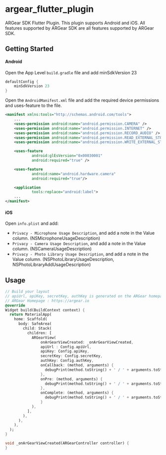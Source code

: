 # argear_flutter_plugin

ARGear SDK Flutter Plugin. This plugin supports Android and iOS. All features supported by ARGear SDK are all features supported by ARGear SDK.

## Getting Started

#### Android

Open the App Level `build.gradle` file and add minSdkVersion 23
```groovy
defaultConfig {
    minSdkVersion 23
}
```

Open the `AndroidManifest.xml` file and add the required device permissions and uses-feature to the file.

```xml
<manifest xmlns:tools="http://schemas.android.com/tools">
    ...
    <uses-permission android:name="android.permission.CAMERA" />
    <uses-permission android:name="android.permission.INTERNET" />
    <uses-permission android:name="android.permission.RECORD_AUDIO" />
    <uses-permission android:name="android.permission.READ_EXTERNAL_STORAGE" />
    <uses-permission android:name="android.permission.WRITE_EXTERNAL_STORAGE" />

    <uses-feature
            android:glEsVersion="0x00030001"
            android:required="true" />

    <uses-feature
            android:name="android.hardware.camera"
            android:required="true"/>

    <application
            tools:replace="android:label">
    ...
</manifest>
```

#### iOS

Open `info.plist` and add:

- `Privacy - Microphone Usage Description`, and add a note in the Value column. (NSMicrophoneUsageDescription)
- `Privacy - Camera Usage Description`, and add a note in the Value column. (NSCameraUsageDescription)
- `Privacy - Photo Library Usage Description`, and add a note in the Value column. (NSPhotoLibraryUsageDescription, NSPhotoLibraryAddUsageDescription)

## Usage

```dart
// Build your layout
// apiUrl, apiKey, secretKey, authKey is generated on the ARGear homepage.
// ARGear Homepage : https://argear.io
@override
Widget build(BuildContext context) {
  return MaterialApp(
    home: Scaffold(
      body: SafeArea(
        child: Stack(
          children: [
            ARGearView(
                onArGearViewCreated: _onArGearViewCreated,
                apiUrl : Config.apiUrl,
                apiKey: Config.apiKey,
                secretKey: Config.secretKey,
                authKey: Config.authKey,
                onCallback: (method, arguments) {
                  debugPrint(method.toString() + ' / ' + arguments.toString());
                },
                onPre: (method, arguments) {
                  debugPrint(method.toString() + ' / ' + arguments.toString());
                },
                onComplete: (method, arguments) {
                  debugPrint(method.toString() + ' / ' + arguments.toString());
                }
            ),
          ],
        ),
      ),
    ),
  );
}

void _onArGearViewCreated(ARGearController controller) {
}
```
